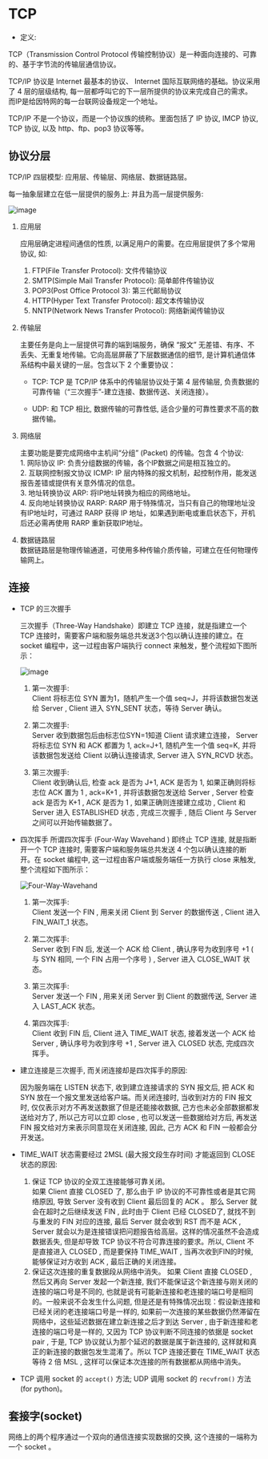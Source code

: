 # TCP  

- 定义:

TCP（Transmission Control Protocol 传输控制协议）是一种面向连接的、可靠的、基于字节流的传输层通信协议。  

TCP/IP 协议是 Internet 最基本的协议、 Internet 国际互联网络的基础。协议采用了 4 层的层级结构, 每一层都呼叫它的下一层所提供的协议来完成自己的需求。 而IP是给因特网的每一台联网设备规定一个地址。  

TCP/IP 不是一个协议，而是一个协议族的统称。里面包括了 IP 协议, IMCP 协议, TCP 协议, 以及 http、ftp、pop3 协议等等。  

## 协议分层  

TCP/IP 四层模型: 应用层、传输层、网络层、数据链路层。  

每一抽象层建立在低一层提供的服务上: 并且为高一层提供服务:  

![image](imgs/4-layer-construction.jpg)

1. 应用层  

    应用层确定进程间通信的性质, 以满足用户的需要。在应用层提供了多个常用协议, 如:  
    1. FTP(File Transfer Protocol): 文件传输协议  
    2. SMTP(Simple Mail Transfer Protocol): 简单邮件传输协议  
    3. POP3(Post Office Protocol 3): 第三代邮局协议  
    4. HTTP(Hyper Text Transfer Protocol): 超文本传输协议  
    5. NNTP(Network News Transfer Protocol): 网络新闻传输协议

2. 传输层

    主要任务是向上一层提供可靠的端到端服务，确保 “报文” 无差错、有序、不丢失、无重复地传输。它向高层屏蔽了下层数据通信的细节, 是计算机通信体系结构中最关键的一层。包含以下 2 个重要协议：
    - TCP: TCP 是 TCP/IP 体系中的传输层协议处于第 4 层传输层, 负责数据的可靠传输（“三次握手”-建立连接、数据传送、关闭连接）。  

    - UDP: 和 TCP 相比, 数据传输的可靠性低, 适合少量的可靠性要求不高的数据传输。  


3. 网络层  

    主要功能是要完成网络中主机间“分组” (Packet) 的传输。包含 4 个协议:  
        1. 网际协议 IP: 负责分组数据的传输，各个IP数据之间是相互独立的。  
        2. 互联网控制报文协议 ICMP: IP 层内特殊的报文机制，起控制作用，能发送报告差错或提供有关意外情况的信息。  
        3. 地址转换协议 ARP: 将IP地址转换为相应的网络地址。  
        4. 反向地址转换协议 RARP: RARP 用于特殊情况，当只有自己的物理地址没有IP地址时，可通过 RARP 获得 IP 地址，如果遇到断电或重启状态下，开机后还必需再使用 RARP 重新获取IP地址。

4. 数据链路层  
    数据链路层是物理传输通道，可使用多种传输介质传输，可建立在任何物理传输网上。

## 连接

- TCP 的三次握手  

    三次握手（Three-Way Handshake）即建立 TCP 连接，就是指建立一个 TCP 连接时，需要客户端和服务端总共发送3个包以确认连接的建立。在 socket 编程中，这一过程由客户端执行 connect 来触发，整个流程如下图所示：

    ![image](imgs/Three-Way-Handshake.jpg)

    1. 第一次握手:  
    Client 将标志位 SYN 置为1，随机产生一个值 seq=J，并将该数据包发送给 Server , Client 进入 SYN_SENT 状态，等待 Server 确认。  

    2. 第二次握手:   
    Server 收到数据包后由标志位SYN=1知道 Client 请求建立连接， Server 将标志位 SYN 和 ACK 都置为 1, ack=J+1, 随机产生一个值 seq=K, 并将该数据包发送给 Client 以确认连接请求, Server 进入 SYN_RCVD 状态。

    3. 第三次握手:  
    Client 收到确认后, 检查 ack 是否为 J+1, ACK 是否为 1, 如果正确则将标志位 ACK 置为 1 , ack=K+1 , 并将该数据包发送给 Server , Server 检查 ack 是否为 K+1 , ACK 是否为 1 , 如果正确则连接建立成功 , Client 和 Server 进入 ESTABLISHED 状态 , 完成三次握手 , 随后 Client 与 Server 之间可以开始传输数据了。

- 四次挥手
    所谓四次挥手 (Four-Way Wavehand ) 即终止 TCP 连接, 就是指断开一个 TCP 连接时, 需要客户端和服务端总共发送 4 个包以确认连接的断开。在 socket 编程中, 这一过程由客户端或服务端任一方执行 close 来触发, 整个流程如下图所示：

    ![Four-Way-Wavehand](imgs/Four-Way-Wavehand.jpg)

    1. 第一次挥手:  
    Client 发送一个 FIN , 用来关闭 Client 到 Server 的数据传送 , Client 进入 FIN_WAIT_1 状态。

    2. 第二次挥手:  
    Server 收到 FIN 后, 发送一个 ACK 给 Client , 确认序号为收到序号 +1 ( 与 SYN 相同, 一个 FIN 占用一个序号 ) , Server 进入 CLOSE_WAIT 状态。

    3. 第三次挥手:  
    Server 发送一个 FIN , 用来关闭 Server 到 Client 的数据传送, Server 进入 LAST_ACK 状态。

    4. 第四次挥手:  
    Client 收到 FIN 后, Client 进入 TIME_WAIT 状态, 接着发送一个 ACK 给 Server , 确认序号为收到序号 +1 , Server 进入 CLOSED 状态, 完成四次挥手。

- 建立连接是三次握手, 而关闭连接却是四次挥手的原因:  

    因为服务端在 LISTEN 状态下, 收到建立连接请求的 SYN 报文后, 把 ACK 和 SYN 放在一个报文里发送给客户端。而关闭连接时, 当收到对方的 FIN 报文时, 仅仅表示对方不再发送数据了但是还能接收数据, 己方也未必全部数据都发送给对方了, 所以己方可以立即 close , 也可以发送一些数据给对方后, 再发送 FIN 报文给对方来表示同意现在关闭连接, 因此, 己方 ACK 和 FIN 一般都会分开发送。

- TIME_WAIT 状态需要经过 2MSL (最大报文段生存时间) 才能返回到 CLOSE 状态的原因:  

    1. 保证 TCP 协议的全双工连接能够可靠关闭。  
    如果 Client 直接 CLOSED 了, 那么由于 IP 协议的不可靠性或者是其它网络原因, 导致 Server 没有收到 Client 最后回复的 ACK 。 那么 Server 就会在超时之后继续发送 FIN , 此时由于 Client 已经 CLOSED了, 就找不到与重发的 FIN 对应的连接, 最后 Server 就会收到 RST 而不是 ACK , Server 就会以为是连接错误把问题报告给高层。这样的情况虽然不会造成数据丢失, 但是却导致 TCP 协议不符合可靠连接的要求。所以, Client 不是直接进入 CLOSED , 而是要保持 TIME_WAIT , 当再次收到FIN的时候, 能够保证对方收到 ACK , 最后正确的关闭连接。
    2. 保证这次连接的重复数据段从网络中消失。
    如果 Client 直接 CLOSED , 然后又再向 Server 发起一个新连接, 我们不能保证这个新连接与刚关闭的连接的端口号是不同的, 也就是说有可能新连接和老连接的端口号是相同的。一般来说不会发生什么问题, 但是还是有特殊情况出现：假设新连接和已经关闭的老连接端口号是一样的, 如果前一次连接的某些数据仍然滞留在网络中，这些延迟数据在建立新连接之后才到达 Server , 由于新连接和老连接的端口号是一样的, 又因为 TCP 协议判断不同连接的依据是 socket pair , 于是, TCP 协议就认为那个延迟的数据是属于新连接的, 这样就和真正的新连接的数据包发生混淆了。所以 TCP 连接还要在 TIME_WAIT 状态等待 2 倍 MSL , 这样可以保证本次连接的所有数据都从网络中消失。

- TCP 调用 socket 的 `accept()` 方法; UDP 调用 socket 的 `recvfrom()` 方法(for python)。



## 套接字(socket)

网络上的两个程序通过一个双向的通信连接实现数据的交换, 这个连接的一端称为一个 socket 。
